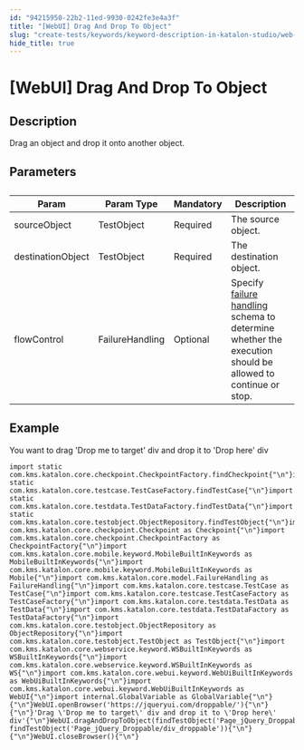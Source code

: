 ```yaml
---
id: "94215950-22b2-11ed-9930-0242fe3e4a3f"
title: "[WebUI] Drag And Drop To Object"
slug: "create-tests/keywords/keyword-description-in-katalon-studio/web-ui-keywords/webui-drag-and-drop-to-object"
hide_title: true
---
```


# <a id="id_0" class="anchor_top_offset"/><a id="ariaid-title1" class="anchor_top_offset"/>[WebUI] Drag And Drop To Object


## <a id="id_0__id_1" class="anchor_top_offset"/>Description

              
<p xmlns="http://www.w3.org/1999/xhtml" className="p">Drag an object and drop it onto another object.</p> 
      

## <a id="id_0__id_2" class="anchor_top_offset"/>Parameters

              
<table xmlns="http://www.w3.org/1999/xhtml" className="table anchor_top_offset" id="id_0__177a5121-745f-4451-94df-c3bfa6d804ea"><caption /><thead className="thead"><tr className><th className="entry anchor_top_offset" id="id_0__177a5121-745f-4451-94df-c3bfa6d804ea__entry__1">Param</th><th className="entry anchor_top_offset" id="id_0__177a5121-745f-4451-94df-c3bfa6d804ea__entry__2">Param Type</th><th className="entry anchor_top_offset" id="id_0__177a5121-745f-4451-94df-c3bfa6d804ea__entry__3">Mandatory</th><th className="entry anchor_top_offset" id="id_0__177a5121-745f-4451-94df-c3bfa6d804ea__entry__4">Description</th></tr></thead><tbody className="tbody"><tr className><td className="entry" headers="id_0__177a5121-745f-4451-94df-c3bfa6d804ea__entry__1 id_0__177a5121-745f-4451-94df-c3bfa6d804ea__entry__2 id_0__177a5121-745f-4451-94df-c3bfa6d804ea__entry__3 id_0__177a5121-745f-4451-94df-c3bfa6d804ea__entry__4 ">sourceObject</td><td className="entry" headers="id_0__177a5121-745f-4451-94df-c3bfa6d804ea__entry__1 id_0__177a5121-745f-4451-94df-c3bfa6d804ea__entry__2 id_0__177a5121-745f-4451-94df-c3bfa6d804ea__entry__3 id_0__177a5121-745f-4451-94df-c3bfa6d804ea__entry__4 ">TestObject</td><td className="entry" headers="id_0__177a5121-745f-4451-94df-c3bfa6d804ea__entry__1 id_0__177a5121-745f-4451-94df-c3bfa6d804ea__entry__2 id_0__177a5121-745f-4451-94df-c3bfa6d804ea__entry__3 id_0__177a5121-745f-4451-94df-c3bfa6d804ea__entry__4 ">Required</td><td className="entry" headers="id_0__177a5121-745f-4451-94df-c3bfa6d804ea__entry__1 id_0__177a5121-745f-4451-94df-c3bfa6d804ea__entry__2 id_0__177a5121-745f-4451-94df-c3bfa6d804ea__entry__3 id_0__177a5121-745f-4451-94df-c3bfa6d804ea__entry__4 ">The source object.</td></tr><tr className><td className="entry" headers="id_0__177a5121-745f-4451-94df-c3bfa6d804ea__entry__1 id_0__177a5121-745f-4451-94df-c3bfa6d804ea__entry__2 id_0__177a5121-745f-4451-94df-c3bfa6d804ea__entry__3 id_0__177a5121-745f-4451-94df-c3bfa6d804ea__entry__4 ">destinationObject</td><td className="entry" headers="id_0__177a5121-745f-4451-94df-c3bfa6d804ea__entry__1 id_0__177a5121-745f-4451-94df-c3bfa6d804ea__entry__2 id_0__177a5121-745f-4451-94df-c3bfa6d804ea__entry__3 id_0__177a5121-745f-4451-94df-c3bfa6d804ea__entry__4 ">TestObject</td><td className="entry" headers="id_0__177a5121-745f-4451-94df-c3bfa6d804ea__entry__1 id_0__177a5121-745f-4451-94df-c3bfa6d804ea__entry__2 id_0__177a5121-745f-4451-94df-c3bfa6d804ea__entry__3 id_0__177a5121-745f-4451-94df-c3bfa6d804ea__entry__4 ">Required</td><td className="entry" headers="id_0__177a5121-745f-4451-94df-c3bfa6d804ea__entry__1 id_0__177a5121-745f-4451-94df-c3bfa6d804ea__entry__2 id_0__177a5121-745f-4451-94df-c3bfa6d804ea__entry__3 id_0__177a5121-745f-4451-94df-c3bfa6d804ea__entry__4 ">The destination object.</td></tr><tr className><td className="entry" headers="id_0__177a5121-745f-4451-94df-c3bfa6d804ea__entry__1 id_0__177a5121-745f-4451-94df-c3bfa6d804ea__entry__2 id_0__177a5121-745f-4451-94df-c3bfa6d804ea__entry__3 id_0__177a5121-745f-4451-94df-c3bfa6d804ea__entry__4 ">flowControl</td><td className="entry" headers="id_0__177a5121-745f-4451-94df-c3bfa6d804ea__entry__1 id_0__177a5121-745f-4451-94df-c3bfa6d804ea__entry__2 id_0__177a5121-745f-4451-94df-c3bfa6d804ea__entry__3 id_0__177a5121-745f-4451-94df-c3bfa6d804ea__entry__4 ">FailureHandling</td><td className="entry" headers="id_0__177a5121-745f-4451-94df-c3bfa6d804ea__entry__1 id_0__177a5121-745f-4451-94df-c3bfa6d804ea__entry__2 id_0__177a5121-745f-4451-94df-c3bfa6d804ea__entry__3 id_0__177a5121-745f-4451-94df-c3bfa6d804ea__entry__4 ">Optional</td><td className="entry" headers="id_0__177a5121-745f-4451-94df-c3bfa6d804ea__entry__1 id_0__177a5121-745f-4451-94df-c3bfa6d804ea__entry__2 id_0__177a5121-745f-4451-94df-c3bfa6d804ea__entry__3 id_0__177a5121-745f-4451-94df-c3bfa6d804ea__entry__4 ">Specify <a className="xref" href="/maintain/configure-failure-handling-settings-in-katalon-studio">failure handling</a> schema to         determine whether the execution should be allowed to continue or         stop.</td></tr></tbody></table> 
      

## <a id="id_0__id_3" class="anchor_top_offset"/>Example

              
<p xmlns="http://www.w3.org/1999/xhtml" className="p">You want to drag 'Drop me to target' div and drop it to 'Drop   here' div</p> 
              
<pre xmlns="http://www.w3.org/1999/xhtml" className="pre codeblock"><code>import static com.kms.katalon.core.checkpoint.CheckpointFactory.findCheckpoint{"\n"}import static com.kms.katalon.core.testcase.TestCaseFactory.findTestCase{"\n"}import static com.kms.katalon.core.testdata.TestDataFactory.findTestData{"\n"}import static com.kms.katalon.core.testobject.ObjectRepository.findTestObject{"\n"}import com.kms.katalon.core.checkpoint.Checkpoint as Checkpoint{"\n"}import com.kms.katalon.core.checkpoint.CheckpointFactory as CheckpointFactory{"\n"}import com.kms.katalon.core.mobile.keyword.MobileBuiltInKeywords as MobileBuiltInKeywords{"\n"}import com.kms.katalon.core.mobile.keyword.MobileBuiltInKeywords as Mobile{"\n"}import com.kms.katalon.core.model.FailureHandling as FailureHandling{"\n"}import com.kms.katalon.core.testcase.TestCase as TestCase{"\n"}import com.kms.katalon.core.testcase.TestCaseFactory as TestCaseFactory{"\n"}import com.kms.katalon.core.testdata.TestData as TestData{"\n"}import com.kms.katalon.core.testdata.TestDataFactory as TestDataFactory{"\n"}import com.kms.katalon.core.testobject.ObjectRepository as ObjectRepository{"\n"}import com.kms.katalon.core.testobject.TestObject as TestObject{"\n"}import com.kms.katalon.core.webservice.keyword.WSBuiltInKeywords as WSBuiltInKeywords{"\n"}import com.kms.katalon.core.webservice.keyword.WSBuiltInKeywords as WS{"\n"}import com.kms.katalon.core.webui.keyword.WebUiBuiltInKeywords as WebUiBuiltInKeywords{"\n"}import com.kms.katalon.core.webui.keyword.WebUiBuiltInKeywords as WebUI{"\n"}import internal.GlobalVariable as GlobalVariable{"\n"}{"\n"}WebUI.openBrowser('https://jqueryui.com/droppable/'){"\n"}{"\n"}'Drag \'Drop me to target\' div and drop it to \'Drop here\' div'{"\n"}WebUI.dragAndDropToObject(findTestObject('Page_jQuery_Droppable/div_draggable'), findTestObject('Page_jQuery_Droppable/div_droppable')){"\n"}{"\n"}WebUI.closeBrowser(){"\n"}</code></pre> 
            
